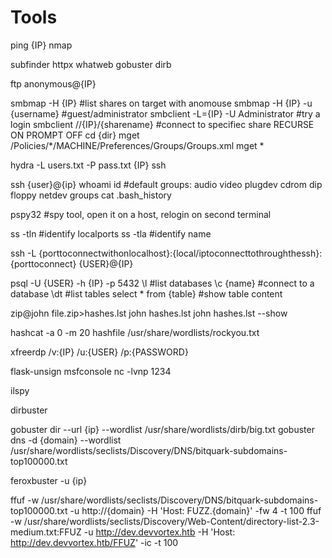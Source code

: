 # Tools

ping {IP}
nmap

subfinder
httpx
whatweb
gobuster
dirb

ftp anonymous@{IP}

smbmap -H {IP} #list shares on target with anomouse
smbmap -H {IP} -u {username} #guest/administrator
smbclient -L={IP} -U Administrator #try a login
smbclient //{IP}/{sharename} #connect to specifiec share
RECURSE ON
PROMPT OFF
cd {dir}
mget /Policies/*/MACHINE/Preferences/Groups/Groups.xml
mget *

hydra -L users.txt -P pass.txt {IP} ssh

ssh {user}@{ip}
whoami
id #default groups: audio video plugdev cdrom dip floppy netdev
groups
cat .bash_history

pspy32 #spy tool, open it on a host, relogin on second terminal

ss -tln #identify localports
ss -tla #identify name

ssh -L {porttoconnectwithonlocalhost}:{local/iptoconnecttothroughthessh}:{porttoconnect} {USER}@{IP}

psql -U {USER} -h {IP} -p 5432
\l #list databases
\c {name} #connect to a database
\dt #list tables
select * from {table} #show table content


zip@john file.zip>hashes.lst
john hashes.lst
john hashes.lst --show

hashcat -a 0 -m 20 hashfile /usr/share/wordlists/rockyou.txt

xfreerdp /v:{IP} /u:{USER} /p:{PASSWORD}

flask-unsign
msfconsole
nc -lvnp 1234

ilspy

dirbuster

gobuster dir --url {ip} --wordlist /usr/share/wordlists/dirb/big.txt
gobuster dns -d {domain} --wordlist /usr/share/wordlists/seclists/Discovery/DNS/bitquark-subdomains-top100000.txt

feroxbuster -u {ip}

ffuf -w /usr/share/wordlists/seclists/Discovery/DNS/bitquark-subdomains-top100000.txt -u http://{domain} -H 'Host: FUZZ.{domain}' -fw 4 -t 100
ffuf -w /usr/share/wordlists/seclists/Discovery/Web-Content/directory-list-2.3-medium.txt:FFUZ -u http://dev.devvortex.htb -H 'Host: http://dev.devvortex.htb/FFUZ' -ic -t 100
